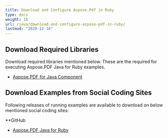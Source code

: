 ```yaml
---
title: Download and Configure Aspose.Pdf in Ruby
type: docs
weight: 10
url: /java/download-and-configure-aspose-pdf-in-ruby/
lastmod: "2020-12-16"
---
```



## Download Required Libraries
Download required libraries mentioned below. These are the required for executing Aspose.PDF Java for Ruby examples.

- [Aspose.PDF for Java Component](http://www.aspose.com/community/files/72/java-components/aspose.pdf-for-java/default.aspx)

## Download Examples from Social Coding Sites
Following releases of running examples are available to download on below mentioned social coding sites:

**GitHub

- [Aspose.PDF Java for Ruby](https://github.com/aspose-pdf/Aspose.PDF-for-Java/tree/master/Plugins/Aspose_Pdf_Java_for_Ruby)

